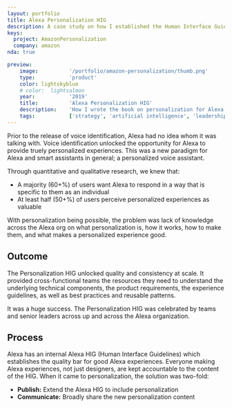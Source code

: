 ```yaml
---
layout: portfolio
title: Alexa Personalization HIG
description: A case study on how I established the Human Interface Guidelines of personalization for Alexa.
keys:
  project: AmazonPersonalization
  company: amazon
nda: true

preview:
    image:          '/portfolio/amazon-personalization/thumb.png'
    type:           'product'
    color: lightskyblue
    # color:  lightsalmon
    year:           '2019'
    title:          'Alexa Personalization HIG'
    description:    'How I wrote the book on personalization for Alexa.'
    tags:           ['strategy', 'artificial intelligence', 'leadership', 'personalization']
---
```


Prior to the release of voice identification, Alexa had no idea whom it was talking with. Voice identification unlocked the opportunity for Alexa to provide truely personalized experiences. This was a new paradigm for Alexa and smart assistants in general; a personalized voice assistant.

Through quantitative and qualitative research, we knew that:
- A majority (60+%) of users want Alexa to respond in a way that is specific to them as an individual
- At least half (50+%) of users perceive personalized experiences as valuable

With personalization being possible, the problem was lack of knowledge across the Alexa org on what personalization is, how it works, how to make them, and what makes a personalized experience good.

## Outcome
The Personalization HIG unlocked quality and consistency at scale. It provided cross-functional teams the resources they need to understand the underlying technical components, the product requirements, the experience guidelines, as well as best practices and reusable patterns.

It was a huge success. The Personalization HIG was celebrated by teams and senior leaders across up and across the Alexa organization.

## Process
Alexa has an internal Alexa HIG (Human Interface Guidelines) which establishes the quality bar for good Alexa experiences. Everyone making Alexa experiences, not just designers, are kept accountable to the content of the HIG. When it came to personalization, the solution was two-fold:
- **Publish:** Extend the Alexa HIG to include personalization
- **Communicate:** Broadly share the new personalization content